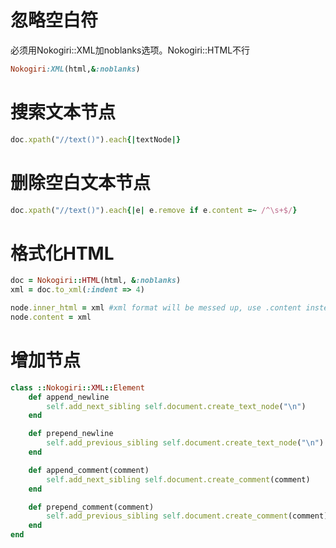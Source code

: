 忽略空白符
=============
必须用Nokogiri::XML加noblanks选项。Nokogiri::HTML不行
```ruby
Nokogiri:XML(html,&:noblanks)
```

搜索文本节点
===
```ruby
doc.xpath("//text()").each{|textNode|}
```

删除空白文本节点
===

```ruby
doc.xpath("//text()").each{|e| e.remove if e.content =~ /^\s+$/}
```

格式化HTML
===

```ruby
doc = Nokogiri::HTML(html, &:noblanks)
xml = doc.to_xml(:indent => 4)

node.inner_html = xml #xml format will be messed up, use .content instead
node.content = xml
```

增加节点
========
```ruby
class ::Nokogiri::XML::Element
	def append_newline
		self.add_next_sibling self.document.create_text_node("\n")
	end

	def prepend_newline
		self.add_previous_sibling self.document.create_text_node("\n")
	end

	def append_comment(comment)
		self.add_next_sibling self.document.create_comment(comment)
	end

	def prepend_comment(comment)
		self.add_previous_sibling self.document.create_comment(comment)
	end
end
```
